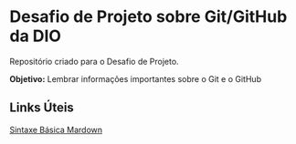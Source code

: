 # Desafio de Projeto sobre Git/GitHub da DIO

Repositório criado para o Desafio de Projeto.

**Objetivo:** Lembrar informações importantes sobre o Git e o GitHub

## Links Úteis
[Sintaxe Básica Mardown](https://www.markdownguide.org/basic-syntax/)
